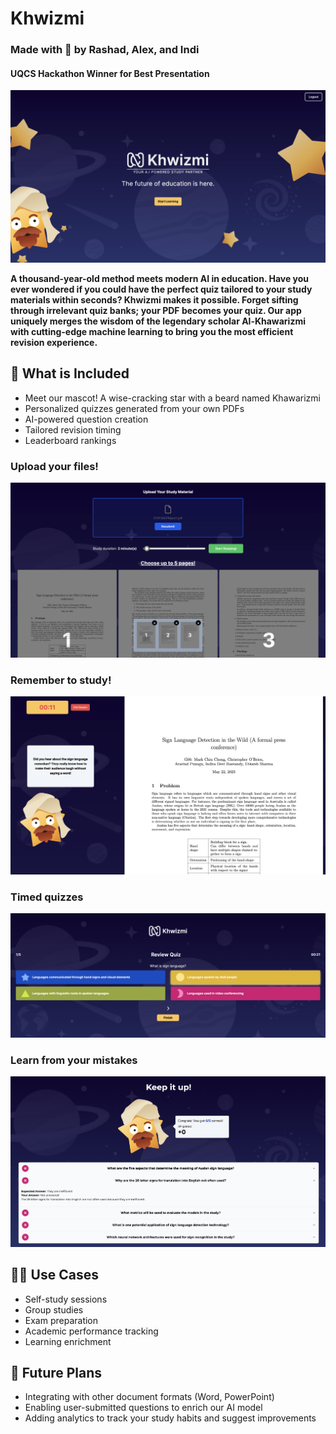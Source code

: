 # Khwizmi
### Made with 💖 by Rashad, Alex, and Indi
#### UQCS Hackathon Winner for Best Presentation

![Image of homepage](/public/homepage.png)

**A thousand-year-old method meets modern AI in education. Have you ever wondered if you could have the perfect quiz tailored to your study materials within seconds? Khwizmi makes it possible. Forget sifting through irrelevant quiz banks; your PDF becomes your quiz. Our app uniquely merges the wisdom of the legendary scholar Al-Khawarizmi with cutting-edge machine learning to bring you the most efficient revision experience.**


## 💫 What is Included
- Meet our mascot! A wise-cracking star with a beard named Khawarizmi
- Personalized quizzes generated from your own PDFs
- AI-powered question creation
- Tailored revision timing
- Leaderboard rankings

### Upload your files!
![Image of upload page](/public/upload_page.png)


### Remember to study!
![Image of homepage](/public/jokes.png)


### Timed quizzes
![Image of homepage](/public/quiz.png)


### Learn from your mistakes
![Image of homepage](/public/review_quiz.png)

## 🧑‍💻 Use Cases
- Self-study sessions
- Group studies
- Exam preparation
- Academic performance tracking
- Learning enrichment


## 🔮 Future Plans
- Integrating with other document formats (Word, PowerPoint)
- Enabling user-submitted questions to enrich our AI model
- Adding analytics to track your study habits and suggest improvements